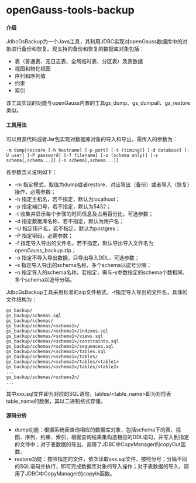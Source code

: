 # openGauss-tools-backup

#### 介绍

JdbcGsBackup为一个Java工具，其利用JDBC实现对openGauss数据库中的对象进行备份和恢复。现支持的备份和恢复的数据库对象包括：

- 表（普通表、无日志表、全局临时表、分区表）及表数据
- 视图和物化视图
- 序列和序列值
- 约束
- 索引

该工具实现的功能与openGauss内置的工具gs_dump、gs_dumpall、gs_restore类似。

#### 工具用法

可以用源代码或者Jar包实现对数据库对象的导入和导出，需传入的参数为：

```
-m dump|restore [-h hostname] [-p port] [-t (timing)] [-d database] [-U user] [-P password] [-f filename] [-o (schema only)] [-s schema[,schema...]] [-n schema[,schema...]]
```

各参数含义说明如下：

- -m 指定模式，取值为dump或者restore，对应导出（备份）或者导入（恢复）操作，必需参数；
- -h 指定主机名，若不指定，默认为localhost；
- -p 指定端口号，若不指定，默认为5432；
- -t 收集并显示每个步骤的时间信息及占用百分比，可选参数；
- -d 指定数据库名称，若不指定，默认为用户名；
- -U 指定用户名，若不指定，默认为postgres；
- -P 指定密码，必需参数；
- -f 指定导入导出的文件名，若不指定，默认导出导入文件名为openGauss_backup.zip；
- -o 指定不导入导出数据，只导出导入DDL，可选参数；
- -s 指定导入导出的schema名称，多个schema以逗号分隔；
- -n 指定导入的schema名称，若指定，需与-s参数指定的schema个数相同，多个schema以逗号分隔。

JdbcGsBackup工具采用标准的zip文件格式，-f指定导入导出的文件名，具体的文件结构为：

```
gs_backup/  
gs_backup/schemas.sql  
gs_backup/schemas/  
gs_backup/schemas/<schema1>/  
gs_backup/schemas/<schema1>/indexes.sql  
gs_backup/schemas/<schema1>/views.sql  
gs_backup/schemas/<schema1>/constraints.sql  
gs_backup/schemas/<schema1>/sequences.sql  
gs_backup/schemas/<schema1>/tables.sql  
gs_backup/schemas/<schema1>/tables/  
gs_backup/schemas/<schema1>/tables/<table1>  
gs_backup/schemas/<schema1>/tables/<table2>  
...  
gs_backup/schemas/<schema2>/  
...  
```

其中xxx.sql文件即为对应的SQL语句，tables/<table_name>即为对应表table_name的数据，其以二进制格式存储。

#### 源码分析

- dump功能：根据系统表查询相应的数据库对象，包括schema下的表、视图、序列、约束、索引，根据查询结果集构造相应的DDL语句，并写入到指定的文件中；对于表数据的导出，调用了JDBC中CopyManager的copyOut函数。
- restore功能：按照指定的文件，依次读取xxx.sql文件，按照分号；分隔不同的SQL语句并执行，即可完成数据库对象的导入操作；对于表数据的导入，调用了JDBC中CopyManager的copyIn函数。

